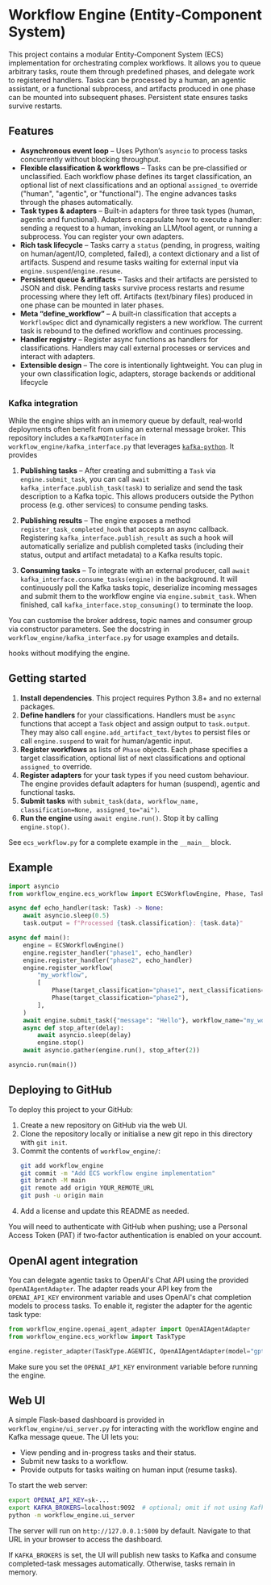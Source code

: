 # Workflow Engine (Entity‑Component System)

This project contains a modular Entity‑Component System (ECS) implementation
for orchestrating complex workflows. It allows you to queue arbitrary tasks,
route them through predefined phases, and delegate work to registered
handlers. Tasks can be processed by a human, an agentic assistant, or a
functional subprocess, and artifacts produced in one phase can be mounted
into subsequent phases. Persistent state ensures tasks survive restarts.

## Features

- **Asynchronous event loop** – Uses Python’s `asyncio` to process tasks
  concurrently without blocking throughput.
- **Flexible classification & workflows** – Tasks can be pre‑classified or
  unclassified. Each workflow phase defines its target classification, an
  optional list of next classifications and an optional `assigned_to`
  override ("human", "agentic", or "functional"). The engine advances
  tasks through the phases automatically.
- **Task types & adapters** – Built‑in adapters for three task types
  (human, agentic and functional). Adapters encapsulate how to execute a
  handler: sending a request to a human, invoking an LLM/tool agent, or
  running a subprocess. You can register your own adapters.
- **Rich task lifecycle** – Tasks carry a `status` (pending, in
  progress, waiting on human/agent/IO, completed, failed), a context
  dictionary and a list of artifacts. Suspend and resume tasks waiting for
  external input via `engine.suspend`/`engine.resume`.
- **Persistent queue & artifacts** – Tasks and their artifacts are
  persisted to JSON and disk. Pending tasks survive process restarts and
  resume processing where they left off. Artifacts (text/binary files)
  produced in one phase can be mounted in later phases.
- **Meta “define_workflow”** – A built‑in classification that accepts a
  `WorkflowSpec` dict and dynamically registers a new workflow. The current
  task is rebound to the defined workflow and continues processing.
- **Handler registry** – Register async functions as handlers for
  classifications. Handlers may call external processes or services and
  interact with adapters.
- **Extensible design** – The core is intentionally lightweight. You can
  plug in your own classification logic, adapters, storage backends or
  additional lifecycle
### Kafka integration

While the engine ships with an in memory queue by default, real‑world
deployments often benefit from using an external message broker. This
repository includes a `KafkaMQInterface` in
`workflow_engine/kafka_interface.py` that leverages
[`kafka-python`](https://pypi.org/project/kafka-python/). It provides

1. **Publishing tasks** – After creating and submitting a `Task` via
   `engine.submit_task`, you can call `await kafka_interface.publish_task(task)`
   to serialize and send the task description to a Kafka topic. This
   allows producers outside the Python process (e.g. other services) to
   consume pending tasks.

2. **Publishing results** – The engine exposes a method
   `register_task_completed_hook` that accepts an async callback.
   Registering `kafka_interface.publish_result` as such a hook will
   automatically serialize and publish completed tasks (including their
   status, output and artifact metadata) to a Kafka results topic.

3. **Consuming tasks** – To integrate with an external producer, call
   `await kafka_interface.consume_tasks(engine)` in the background.
   It will continuously poll the Kafka tasks topic, deserialize
   incoming messages and submit them to the workflow engine via
   `engine.submit_task`. When finished, call `kafka_interface.stop_consuming()`
   to terminate the loop.

You can customise the broker address, topic names and consumer group via
constructor parameters. See the docstring in
`workflow_engine/kafka_interface.py` for usage examples and details.

 hooks without modifying the engine.

## Getting started

1. **Install dependencies**. This project requires Python 3.8+ and no
   external packages.
2. **Define handlers** for your classifications. Handlers must be
   `async` functions that accept a `Task` object and assign output to
   `task.output`. They may also call `engine.add_artifact_text/bytes` to
   persist files or call `engine.suspend` to wait for human/agentic
   input.
3. **Register workflows** as lists of `Phase` objects. Each phase
   specifies a target classification, optional list of next classifications
   and optional `assigned_to` override.
4. **Register adapters** for your task types if you need custom behaviour.
   The engine provides default adapters for human (suspend), agentic and
   functional tasks.
5. **Submit tasks** with `submit_task(data, workflow_name, classification=None,
   assigned_to="ai")`.
6. **Run the engine** using `await engine.run()`. Stop it by calling
   `engine.stop()`.

See `ecs_workflow.py` for a complete example in the `__main__` block.

## Example

```python
import asyncio
from workflow_engine.ecs_workflow import ECSWorkflowEngine, Phase, Task

async def echo_handler(task: Task) -> None:
    await asyncio.sleep(0.5)
    task.output = f"Processed {task.classification}: {task.data}"

async def main():
    engine = ECSWorkflowEngine()
    engine.register_handler("phase1", echo_handler)
    engine.register_handler("phase2", echo_handler)
    engine.register_workflow(
        "my_workflow",
        [
            Phase(target_classification="phase1", next_classifications=["phase2"]),
            Phase(target_classification="phase2"),
        ],
    )
    await engine.submit_task({"message": "Hello"}, workflow_name="my_workflow")
    async def stop_after(delay):
        await asyncio.sleep(delay)
        engine.stop()
    await asyncio.gather(engine.run(), stop_after(2))

asyncio.run(main())
```

## Deploying to GitHub

To deploy this project to your GitHub:

1. Create a new repository on GitHub via the web UI.
2. Clone the repository locally or initialise a new git repo in this
   directory with `git init`.
3. Commit the contents of `workflow_engine/`:
   ```bash
   git add workflow_engine
   git commit -m "Add ECS workflow engine implementation"
   git branch -M main
   git remote add origin YOUR_REMOTE_URL
   git push -u origin main
   ```
4. Add a license and update this README as needed.

You will need to authenticate with GitHub when pushing; use a Personal
Access Token (PAT) if two‑factor authentication is enabled on your
account.


## OpenAI agent integration

You can delegate agentic tasks to OpenAI's Chat API using the provided `OpenAIAgentAdapter`. The adapter reads your API key from the `OPENAI_API_KEY` environment variable and uses OpenAI's chat completion models to process tasks. To enable it, register the adapter for the agentic task type:

```python
from workflow_engine.openai_agent_adapter import OpenAIAgentAdapter
from workflow_engine.ecs_workflow import TaskType

engine.register_adapter(TaskType.AGENTIC, OpenAIAgentAdapter(model="gpt-4o"))
```


Make sure you set the `OPENAI_API_KEY` environment variable before running the engine.

## Web UI

A simple Flask-based dashboard is provided in `workflow_engine/ui_server.py` for interacting with the workflow engine and Kafka message queue. The UI lets you:

- View pending and in-progress tasks and their status.
- Submit new tasks to a workflow.
- Provide outputs for tasks waiting on human input (resume tasks).

To start the web server:

```bash
export OPENAI_API_KEY=sk-...
export KAFKA_BROKERS=localhost:9092  # optional; omit if not using Kafka
python -m workflow_engine.ui_server
```

The server will run on `http://127.0.0.1:5000` by default. Navigate to that URL in your browser to access the dashboard.

If `KAFKA_BROKERS` is set, the UI will publish new tasks to Kafka and consume completed-task messages automatically. Otherwise, tasks remain in memory.
